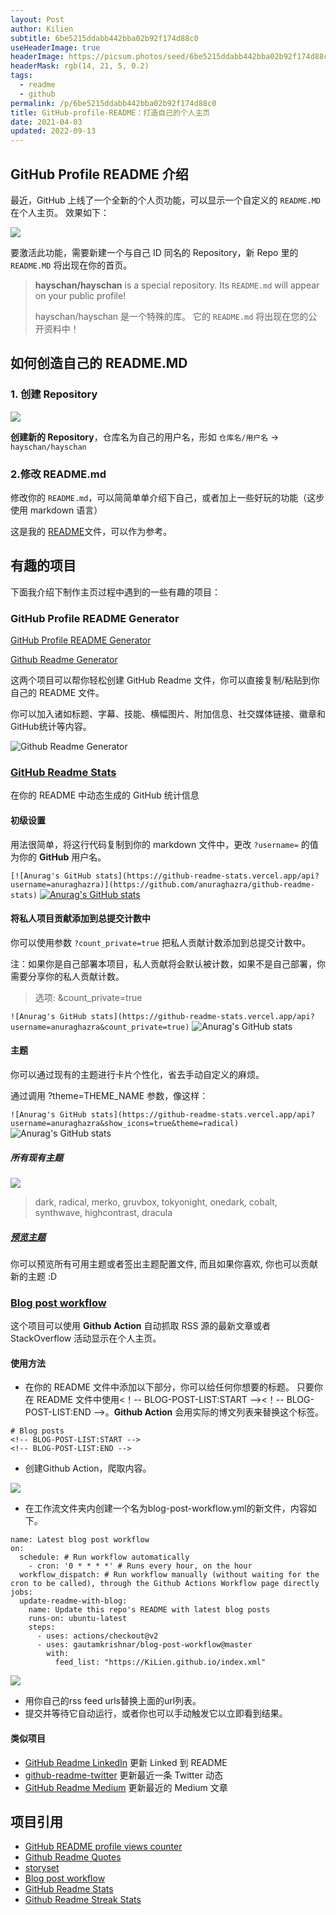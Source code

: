 ```yaml
---
layout: Post
author: Kilien
subtitle: 6be5215ddabb442bba02b92f174d88c0
useHeaderImage: true
headerImage: https://picsum.photos/seed/6be5215ddabb442bba02b92f174d88c0/1920/1080
headerMask: rgb(14, 21, 5, 0.2)
tags:
  - readme
  - github
permalink: /p/6be5215ddabb442bba02b92f174d88c0
title: GitHub-profile-README：打造自己的个人主页
date: 2021-04-03
updated: 2022-09-13
---
```


## GitHub Profile README 介绍

最近，GitHub 上线了一个全新的个人页功能，可以显示一个自定义的 `README.MD` 在个人主页。
效果如下：

![](https://cdn.jsdelivr.net/gh/KiLien/Pics@master/iShot/git-profile-01.png)

要激活此功能，需要新建一个与自己 ID 同名的 Repository，新 Repo 里的 `README.MD` 将出现在你的首页。

> **hayschan/hayschan** is a special repository. Its `README.md` will appear on your public profile!
>
> hayschan/hayschan 是一个特殊的库。 它的 `README.md` 将出现在您的公开资料中！

## 如何创造自己的 README.MD

### 1. 创建 Repository

![](https://cdn.jsdelivr.net/gh/KiLien/Pics@master/iShot/git-profile-02.png)

**创建新的 Repository**，仓库名为自己的用户名，形如 `仓库名/用户名` -> `hayschan/hayschan`

### 2.修改 README.md

修改你的 `README.md`，可以简简单单介绍下自己，或者加上一些好玩的功能（这步使用 markdown 语言）

这是我的 [README](https://github.com/KiLien/KiLien/blob/main/README.md)文件，可以作为参考。

## 有趣的项目

下面我介绍下制作主页过程中遇到的一些有趣的项目：

### GitHub Profile README Generator

[GitHub Profile README Generator](https://rahuldkjain.github.io/gh-profile-readme-generator/)

[Github Readme Generator](https://arturssmirnovs.github.io/github-profile-readme-generator/)

这两个项目可以帮你轻松创建 GitHub Readme 文件，你可以直接复制/粘贴到你自己的 README 文件。

你可以加入诸如标题、字幕、技能、横幅图片、附加信息、社交媒体链接、徽章和GitHub统计等内容。

![Github Readme Generator](https://camo.githubusercontent.com/37ecf5fc6ed20ef415e3e81bb9104771e7557ca3d828a06dee981d4c18fe9212/68747470733a2f2f617274757273736d69726e6f76732e6769746875622e696f2f6769746875622d70726f66696c652d726561646d652d67656e657261746f722f696d616765732f6769662e6769663f763d313233)

### [GitHub Readme Stats](https://github.com/anuraghazra/github-readme-stats/blob/master/docs/readme_cn.md)

在你的 README 中动态生成的 GitHub 统计信息

#### 初级设置

用法很简单，将这行代码复制到你的 markdown 文件中，更改 `?username=` 的值为你的 **GitHub** 用户名。

`[![Anurag's GitHub stats](https://github-readme-stats.vercel.app/api?username=anuraghazra)](https://github.com/anuraghazra/github-readme-stats)`
[![Anurag's GitHub stats](https://github-readme-stats.vercel.app/api?username=anuraghazra)](https://github.com/anuraghazra/github-readme-stats)

#### 将私人项目贡献添加到总提交计数中

你可以使用参数 `?count_private=true` 把私人贡献计数添加到总提交计数中。

注：如果你是自己部署本项目，私人贡献将会默认被计数，如果不是自己部署，你需要分享你的私人贡献计数。

> 选项: \&count\_private=true

`![Anurag's GitHub stats](https://github-readme-stats.vercel.app/api?username=anuraghazra&count_private=true)`
![Anurag's GitHub stats](https://github-readme-stats.vercel.app/api?username=anuraghazra\&count_private=true)

#### 主题

你可以通过现有的主题进行卡片个性化，省去手动自定义的麻烦。

通过调用 ?theme=THEME\_NAME 参数，像这样：

`![Anurag's GitHub stats](https://github-readme-stats.vercel.app/api?username=anuraghazra&show_icons=true&theme=radical)`
![Anurag's GitHub stats](https://github-readme-stats.vercel.app/api?username=anuraghazra\&show_icons=true\&theme=radical)

##### 所有现有主题

![](https://cdn.jsdelivr.net/gh/KiLien/Pics@master/iShot/git-profile-03.png)

> dark, radical, merko, gruvbox, tokyonight, onedark, cobalt, synthwave, highcontrast, dracula

##### [预览主题](https://github.com/anuraghazra/github-readme-stats/blob/master/themes/README.md)

你可以预览所有可用主题或者签出主题配置文件, 而且如果你喜欢, 你也可以贡献新的主题 :D

### [Blog post workflow](https://github.com/gautamkrishnar/blog-post-workflow)

这个项目可以使用 **Github Action** 自动抓取 RSS 源的最新文章或者 StackOverflow 活动显示在个人主页。

#### 使用方法

*   在你的 README 文件中添加以下部分，你可以给任何你想要的标题。
    只要你在 README 文件中使用<！-- BLOG-POST-LIST:START --><！-- BLOG-POST-LIST:END -->。**Github Action** 会用实际的博文列表来替换这个标签。

<!---->

    # Blog posts
    <!-- BLOG-POST-LIST:START -->
    <!-- BLOG-POST-LIST:END -->

*   创建Github Action，爬取内容。

![](https://cdn.jsdelivr.net/gh/KiLien/Pics@master/iShot/git-profile-04.png)

*   在工作流文件夹内创建一个名为blog-post-workflow\.yml的新文件，内容如下。

<!---->

    name: Latest blog post workflow
    on:
      schedule: # Run workflow automatically
        - cron: '0 * * * *' # Runs every hour, on the hour
      workflow_dispatch: # Run workflow manually (without waiting for the cron to be called), through the Github Actions Workflow page directly
    jobs:
      update-readme-with-blog:
        name: Update this repo's README with latest blog posts
        runs-on: ubuntu-latest
        steps:
          - uses: actions/checkout@v2
          - uses: gautamkrishnar/blog-post-workflow@master
            with:
              feed_list: "https://KiLien.github.io/index.xml"

![](https://cdn.jsdelivr.net/gh/KiLien/Pics@master/iShot/git-profile-05.png)

*   用你自己的rss feed urls替换上面的url列表。
*   提交并等待它自动运行，或者你也可以手动触发它以立即看到结果。

#### 类似项目

*   [GitHub Readme LinkedIn](https://github.com/soroushchehresa/github-readme-linkedin)
    更新 Linked 到 README
*   [github-readme-twitter](https://github.com/gazf/github-readme-twitter)
    更新最近一条 Twitter 动态
*   [GitHub Readme Medium](https://github.com/omidnikrah/github-readme-medium)
    更新最近的 Medium 文章

## 项目引用

*   [GitHub README profile views counter](https://github.com/arturssmirnovs/github-profile-views-counter)
*   [Github Readme Quotes](https://github.com/PiyushSuthar/github-readme-quotes)
*   [storyset](https://storyset.com/illustration/developer-activity/bro)
*   [Blog post workflow](https://github.com/gautamkrishnar/blog-post-workflow)
*   [GitHub Readme Stats](https://github.com/anuraghazra/github-readme-stats)
*   [Github Readme Streak Stats](https://github.com/DenverCoder1/github-readme-streak-stats)

